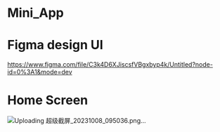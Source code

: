 # Mini_App

# Figma design UI 
https://www.figma.com/file/C3k4D6XJiscsfVBgxbyp4k/Untitled?node-id=0%3A1&mode=dev

# Home Screen
![Uploading 超级截屏_20231008_095036.png…]()

